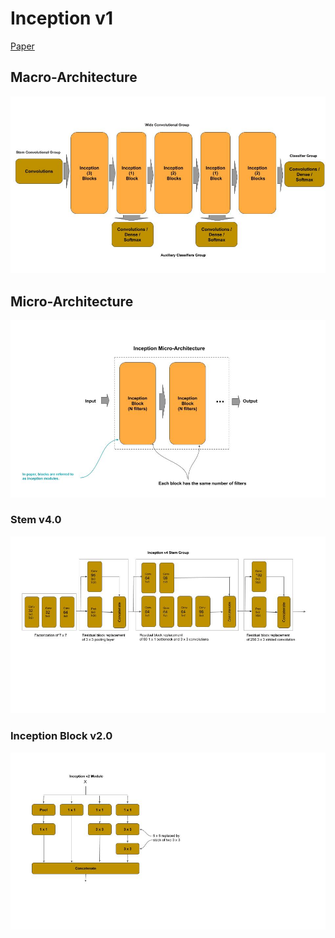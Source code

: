 
# Inception v1

[Paper]()

## Macro-Architecture

<img src="macro.jpg">

## Micro-Architecture

<img src="micro.jpg">

### Stem v4.0

<img src="stem-v4.jpg">

### Inception Block v2.0

<img src="block-v2.jpg">

